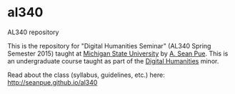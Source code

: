 # al340
AL340 repository

This is the repository for "Digital Humanities Seminar" (AL340 Spring Semester 2015) taught at [Michigan State University](http://msu.edu) by [A. Sean Pue](http://seanpue.com). This is an undergraduate course taught as part of the [Digital Humanities](http://dh.cal.msu.edu) minor.

Read about the class (syllabus, guidelines, etc.) here:  http://seanpue.github.io/al340
